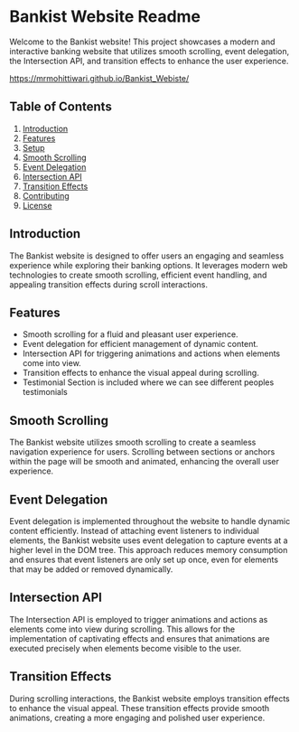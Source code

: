 # Bankist Website Readme

Welcome to the Bankist website! This project showcases a modern and interactive banking website that utilizes smooth scrolling, event delegation, the Intersection API, and transition effects to enhance the user experience.

https://mrmohittiwari.github.io/Bankist_Webiste/

## Table of Contents

1. [Introduction](#introduction)
2. [Features](#features)
3. [Setup](#setup)
4. [Smooth Scrolling](#smooth-scrolling)
5. [Event Delegation](#event-delegation)
6. [Intersection API](#intersection-api)
7. [Transition Effects](#transition-effects)
8. [Contributing](#contributing)
9. [License](#license)

## Introduction

The Bankist website is designed to offer users an engaging and seamless experience while exploring their banking options. It leverages modern web technologies to create smooth scrolling, efficient event handling, and appealing transition effects during scroll interactions.

## Features

- Smooth scrolling for a fluid and pleasant user experience.
- Event delegation for efficient management of dynamic content.
- Intersection API for triggering animations and actions when elements come into view.
- Transition effects to enhance the visual appeal during scrolling.
- Testimonial Section is included where we can see different peoples testimonials

## Smooth Scrolling

The Bankist website utilizes smooth scrolling to create a seamless navigation experience for users. Scrolling between sections or anchors within the page will be smooth and animated, enhancing the overall user experience.

## Event Delegation

Event delegation is implemented throughout the website to handle dynamic content efficiently. Instead of attaching event listeners to individual elements, the Bankist website uses event delegation to capture events at a higher level in the DOM tree. This approach reduces memory consumption and ensures that event listeners are only set up once, even for elements that may be added or removed dynamically.

## Intersection API

The Intersection API is employed to trigger animations and actions as elements come into view during scrolling. This allows for the implementation of captivating effects and ensures that animations are executed precisely when elements become visible to the user.

## Transition Effects

During scrolling interactions, the Bankist website employs transition effects to enhance the visual appeal. These transition effects provide smooth animations, creating a more engaging and polished user experience.
